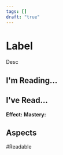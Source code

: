 ```yaml
---
tags: []
draft: "true"
---
```

# Label
Desc
## I'm Reading...
## I've Read...
**Effect:**
**Mastery:**
## Aspects
#Readable